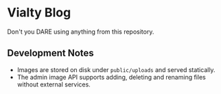 # Vialty Blog

Don't you DARE using anything from this repository.

## Development Notes

- Images are stored on disk under `public/uploads` and served statically.
- The admin image API supports adding, deleting and renaming files without external services.

